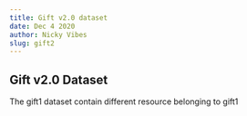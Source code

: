 ```yaml
---
title: Gift v2.0 dataset
date: Dec 4 2020
author: Nicky Vibes
slug: gift2
---
```


## Gift v2.0 Dataset

The gift1 dataset contain different resource belonging to gift1
